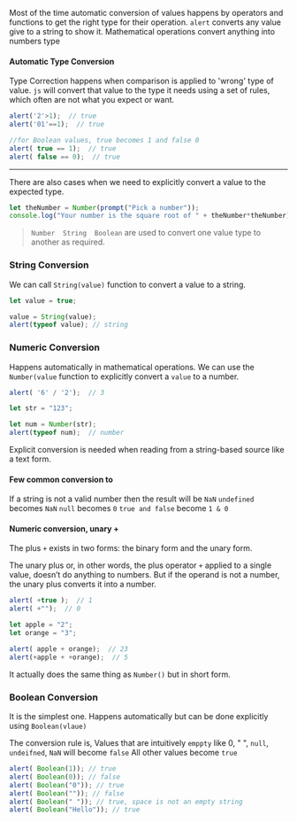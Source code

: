 
Most of the time automatic conversion of values happens by operators and functions to get the right type for their operation.
`alert` converts any value give to a string to show it.
Mathematical operations convert anything into numbers type


#### Automatic Type Conversion

Type Correction happens when comparison is applied to 'wrong' type of value. 
`js` will convert that value to the type it needs using a set of rules, which often are not what you expect or want.
```js
alert('2'>1);  // true
alert('01'==1);  // true

//for Boolean values, true becomes 1 and false 0
alert( true == 1);  // true
alert( false == 0);  // true
```

_________

There are also cases when we need to explicitly convert a value to the expected type.

```js
let theNumber = Number(prompt("Pick a number"));
console.log("Your number is the square root of " + theNumber*theNumber);
```
> `Number  String  Boolean` are used to convert one value type to another as required.


### String Conversion

We can call `String(value)` function to convert a value to a string.

```js
let value = true;

value = String(value);
alert(typeof value); // string
```

### Numeric Conversion

Happens automatically in mathematical operations.
We can use the `Number(value` function to explicitly convert a `value` to a number.
```js
alert( '6' / '2');  // 3

let str = "123";

let num = Number(str);
alert(typeof num);  // number
```
Explicit conversion is needed when reading from a string-based source like a text form.
#### Few common conversion to
If a string is not a valid number then the result will be `NaN`
`undefined` becomes `NaN`
`null` becomes `0`
`true and false` become `1 & 0`


#### Numeric conversion, unary +

The plus `+` exists in two forms: the binary form and the unary form.

The unary plus or, in other words, the plus operator `+` applied to a single value, doesn’t do anything to numbers. 
But if the operand is not a number, the unary plus converts it into a number.
```js
alert( +true );  // 1
alert( +"");  // 0

let apple = "2";
let orange = "3";

alert( apple + orange);  // 23
alert(+apple + +orange);  // 5
```
It actually does the same thing as `Number()` but in short form.

### Boolean Conversion

It is the simplest one.
Happens automatically but can be done explicitly using `Boolean(vlaue)`

The conversion rule is, 
Values that are intuitively `emppty` like 0, " ", `null`, `undeifned`, `NaN`  will become `false`
All other values become `true`

```js
alert( Boolean(1)); // true
alert( Boolean(0)); // false
alert( Boolean("0")); // true
alert( Boolean("")); // false
alert( Boolean(" ")); // true, space is not an empty string
alert( Boolean("Hello")); // true
```
